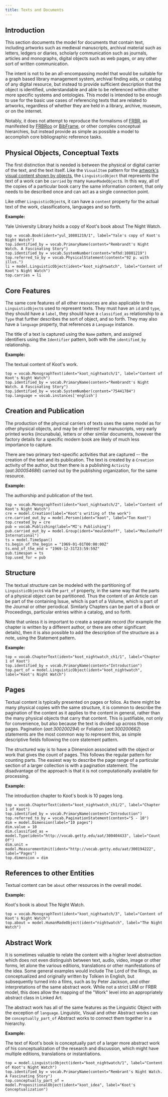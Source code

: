 ```yaml
---
title: Texts and Documents
---
```




## Introduction

This section documents the model for documents that contain text, including artworks such as medieval manuscripts, archival material such as letters, ledgers or diaries, scholarly communication such as journals, articles and monographs, digital objects such as web pages, or any other sort of written communication.

The intent is not to be an all-encompassing model that would be suitable for a graph based library management system, archival finding aids, or catalog of any digital resource, but instead to provide sufficient description that the object is identified, understandable and able to be referenced within other more specific systems and ontologies.  This model is intended to be enough to use for the basic use cases of referencing texts that are related to artworks, regardless of whether they are held in a library, archive, museum, or on the internet.

Notably, it does not attempt to reproduce the formalisms of [FRBR](https://www.ifla.org/node/2016), as manifested by [FRBRoo](https://www.ifla.org/publications/node/11240) or [BibFrame](http://www.loc.gov/bibframe/docs/index.html), or other complex conceptual hierarchies, but instead provide as simple as possible a model to accomplish core bibliographic reference tasks. 

## Physical Objects, Conceptual Texts

The first distinction that is needed is between the physical or digital carrier of the text, and the text itself.  Like the `VisualItem` pattern for the [artwork's visual content shown by objects](/model/object/aboutness/#depiction), the `LinguisticObject` that represents the text of a work can be `carried` by many `HumanMadeObject`s.  In this way, all of the copies of a particular book carry the same information content, that only needs to be described once and can act as a single connection point.

Like other `LinguisticObject`s, it can have a `content` property for the actual text of the work, classifications, languages and so forth.

__Example:__

Yale University Library holds a copy of Koot's book about The Night Watch.

```crom
top = vocab.Book(ident="yul_10801219/1", label="Yale's copy of Koot's Night Watch")
top.identified_by = vocab.PrimaryName(content="Rembrandt's Night Watch. A Fascinating Story")
top.identified_by = vocab.SystemNumber(content="mfhd:10801219")
top.referred_to_by = vocab.PhysicalStatement(content="92 p. with illus.")
li = model.LinguisticObject(ident="koot_nightwatch", label="Content of Koot's Night Watch")
top.carries = li
```

## Core Features

The same core features of all other resources are also applicable to the `LinguisticObject`s used to represent texts.  They must have an `id` and `type`, they should have a `label`, they should have a `classified_as` relationship to a `Type` that further describes the sort of object, and so forth. They may also have a `language` property, that references a `Language` instance.

The title of a text is captured using the `Name` pattern, and assigned identifiers using the `Identifier` pattern, both with the `identified_by` relationship.

__Example:__

The textual content of Koot's work.

```crom
top = vocab.MonographText(ident="koot_nightwatch/1", label="Content of Koot's Night Watch")
top.identified_by = vocab.PrimaryName(content="Rembrandt's Night Watch. A Fascinating Story")
top.identified_by = vocab.SystemNumber(content="75441784")
top.language = vocab.instances['english']
```

## Creation and Publication

The production of the physical carriers of texts uses the same model as for other physical objects, and may be of interest for manuscripts, very early printed works (incunabula), letters or other similar documents, however the factory details for a specific modern book are likely of much less importance to capture.

There are two primary text-specific activities that are captured -- the creation of the text and its publication.  The text is created by a `Creation` activity of the author, but then there is a publishing `Activity` (_aat:300054686_) carried out by the publishing organization, for the same resource. 

__Example:__

The authorship and publication of the text.

```crom
top = vocab.MonographText(ident="koot_nightwatch/2", label="Content of Koot's Night Watch")
cre = model.Creation(label="Koot's writing of the work")
cre.carried_out_by = model.Person(ident="koot", label="Ton Koot")
top.created_by = cre
pub = vocab.Publishing(label="MI's Publishing")
pub.carried_out_by = model.Group(ident="meulenhoff", label="Meulenhoff International")
ts = model.TimeSpan()
ts.begin_of_the_begin = "1969-01-01T00:00:00Z"
ts.end_of_the_end = "1969-12-31T23:59:59Z"
pub.timespan = ts
top.used_for = pub
```

## Structure

The textual structure can be modeled with the partitioning of `LinguisticObject`s via the `part_of` property, in the same way that the parts of a physical object can be partitioned.  Thus the content of an Article can be part of the containing Issue, which is part of a Volume, which is part of the Journal or other periodical.  Similarly Chapters can be part of a Book or Proceedings, particular entries within a catalog, and so forth. 

Note that unless it is important to create a separate record (for example the chapter is written by a different author, or there are other significant details), then it is also possible to add the description of the structure as a note, using the Statement pattern.

__Example:__

```crom
top = vocab.ChapterText(ident="koot_nightwatch_ch1/1", label="Chapter 1 of Koot")
top.identified_by = vocab.PrimaryName(content="Introduction")
top.part_of = model.LinguisticObject(ident="koot_nightwatch", label="Koot's Night Watch")
```

## Pages

Textual content is typically presented on pages or folios. As there might be many physical copies with the same structure, it is common to describe the pagination of the content as it applies to the content in general, rather than the many physical objects that carry that content. This is justifiable, not only for convenience, but also because the text is divided up across those pages. Pagination (_aat:300200294_) or Foliation (_aat:300200662_) statements are the most common way to represent this, as simple descriptive fields following the core statement pattern. 

The structured way is to have a Dimension associated with the object or work that gives the count of pages. This follows the regular pattern for counting parts. The easiest way to describe the page range of a particular section of a larger collection is with a pagination statement.  The disadvantage of the approach is that it is not computationally available for processing.

__Example:__

The introduction chapter to Koot's book is 10 pages long.

```crom
top = vocab.ChapterText(ident="koot_nightwatch_ch1/2", label="Chapter 1 of Koot")
top.identified_by = vocab.PrimaryName(content="Introduction")
top.referred_to_by = vocab.PaginationStatement(content="5 - 10")
dim = model.Dimension(label="10 pages")
dim.value = 10
dim.classified_as = model.Type(ident="http://vocab.getty.edu/aat/300404433", label="Count Of")
dim.unit = model.MeasurementUnit(ident="http://vocab.getty.edu/aat/300194222", label="Pages")
top.dimension = dim
```

## References to other Entities

Textual content can be `about` other resources in the overall model. 

__Example:__

Koot's book is about The Night Watch.

```crom
top = vocab.MonographText(ident="koot_nightwatch/3", label="Content of Koot's Night Watch")
top.about = model.HumanMadeObject(ident="nightwatch", label="The Night Watch")
```

## Abstract Work

It is sometimes valuable to relate the content with a higher level abstraction which does not even distinguish between text, audio, video, image or other forms, let alone the various editions, translations or other manifestations of the idea. Some general examples would include The Lord of the Rings, as conceptualized and originally written by Tolkien in English, but subsequently turned into a films, such as by Peter Jackson, and other interpretations of the same abstract work. While not a strict LRM or FRBR model, this does allow the mapping of the "Work" level into an appropriately abstract class in Linked Art.

The abstract work has all of the same features as the Linguistic Object with the exception of `language`. Linguistic, Visual and other Abstract works can be `conceptually_part_of` Abstract works to connect them together in a hierarchy. 

__Example:__

The text of Koot's book is conceptually part of a larger more abstract work of his conceptualization of the research and discussion, which might have multiple editions, translations or instantiations.

```crom
top = model.LinguisticObject(ident="koot_nightwatch/1", label="Content of Koot's Night Watch")
top.identified_by = vocab.PrimaryName(content="Rembrant's Night Watch. A Fascinating Story")
top.conceptually_part_of = model.PropositionalObject(ident="koot_idea", label="Koot's Conceptualization")
```
